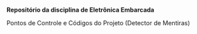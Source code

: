 **Repositório da disciplina de Eletrônica Embarcada**

Pontos de Controle e Códigos do Projeto (Detector de Mentiras)
